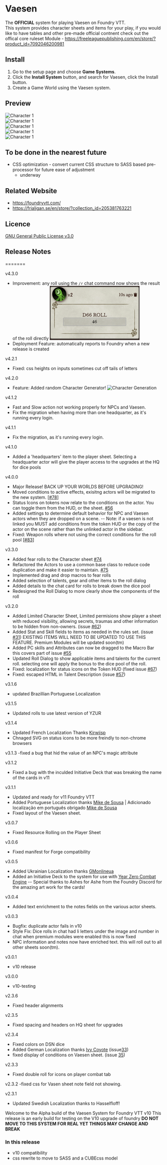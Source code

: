 # Vaesen
The **OFFICIAL** system for playing Vaesen on Foundry VTT.  
This system provides character sheets and items for  your play, if you would like to have tables and other pre-made official contnent check out the offical core ruleset Module
    - https://freeleaguepublishing.com/en/store/?product_id=7092046200981

## Install
1. Go to the setup page and choose **Game Systems**.
2. Click the **Install System** button, and search for Vaesen, click the Install button.
3. Create a Game World using the Vaesen system.

## Preview
![Character 1](https://github.com/fvtt-fria-ligan/vaesen-foundry-vtt/blob/master/asset/screen_shot.png?raw=true)  
![Character 1](https://github.com/fvtt-fria-ligan/vaesen-foundry-vtt/blob/master/asset/player_update.png?raw=true)  
![Character 1](https://github.com/fvtt-fria-ligan/vaesen-foundry-vtt/blob/master/asset/npc.png?raw=true)  
![Character 1](https://github.com/fvtt-fria-ligan/vaesen-foundry-vtt/blob/master/asset/vaesen.png?raw=true)  
![Character 1](https://github.com/fvtt-fria-ligan/vaesen-foundry-vtt/blob/master/asset/headquarter.png?raw=true)    

## To be done in the nearest future

* CSS optimization - convert current CSS structure to SASS based pre-processor for future ease of adjustment
    - underway

## Related Website
- https://foundryvtt.com/
- https://frialigan.se/en/store/?collection_id=205381763221

## Licence
[GNU General Public License v3.0](https://choosealicense.com/licenses/gpl-3.0/)


## Release Notes
=======

v4.3.0
- Improvement: any roll using the `/r` chat command now shows the result of the roll directly
  ![D66 Roll](asset/d66roll.png?raw=true)
- Deployment Feature: automatically reports to Foundry when a new release is created

v4.2.1
- Fixed: css heights on inputs sometimes cut off tails of letters

v4.2.0
- Feature: Added random Character Generator!
  ![Character Generation](https://github.com/fvtt-fria-ligan/vaesen-foundry-vtt/blob/master/asset/chargen.png?raw=true)  

v4.1.2
- Fast and Slow action not working properly for NPCs and Vaesen.
- Fix the migration when having more than one headquarter, as it's running every login.

v4.1.1
- Fix the migration, as it's running every login.

v4.1.0
- Added a 'headquarters' item to the player sheet.  Selecting a headquarter actor will give the player access to the upgrades at the HQ for dice pools

v4.0.0
- Major Release! BACK UP YOUR WORLDS BEFORE UPGRADING! 
- Moved conditions to active effects, exisitng actors will be migrated to the new system. [[#78](https://github.com/fvtt-fria-ligan/vaesen-foundry-vtt/issues/78)]
- Status Icons on tokens now relate to the conditions on the actor. You can toggle them from the HUD, or the sheet.  [#56](https://github.com/fvtt-fria-ligan/vaesen-foundry-vtt/issues/56)
- Added settings to determine default behavior for NPC and Vaesen actors when they are dropped on a scene.
-- Note: if a vaesen is not linked you MUST add conditions from the token HUD or the copy of the actor on the scene rather than the unlinked actor in the sidebar. 
- Fixed: Weapon rolls where not using the correct conditions for the roll pool [[#83](https://github.com/fvtt-fria-ligan/vaesen-foundry-vtt/issues/83)]

v3.3.0
- Added fear rolls to the Character sheet [#74](https://github.com/fvtt-fria-ligan/vaesen-foundry-vtt/issues/74)
- Refactored the Actors to use a common base class to reduce code duplication and make it easier to maintain. [#75](https://github.com/fvtt-fria-ligan/vaesen-foundry-vtt/issues/75)
- Implemented drag and drop macros to fear rolls
- Added selection of talents, gear and other items to the roll dialog
- Added details to the chat card for rolls to break down the dice pool
- Redesigned the Roll Dialog to more clearly show the components of the roll

v3.2.0
- Added Limited Character Sheet, Limited permisions show player a sheet with reduced visibility, allowing secrets, traumas and other information to be hidden from non-owners. (issue [#62](https://github.com/fvtt-fria-ligan/vaesen-foundry-vtt/issues/62))
- Added Stat and Skill fields to items as needed in the rules set. (issue [#31](https://github.com/fvtt-fria-ligan/vaesen-foundry-vtt/issues/31))  EXISTING ITEMS WILL NEED TO BE UPDATED TO USE THIS FEATURE. Premium Modules will be updated soon(tm)
- Added PC skills and Attributes can now be dragged to the Macro Bar this covers part of issue [#55](https://github.com/fvtt-fria-ligan/vaesen-foundry-vtt/issues/55)
- Updated Roll Dialog to show applicable items and talents for the current roll. selecting one will apply the bonus to the dice pool of the roll.
- Fixed: localization for status icons on the Token HUD (fixed issue [#67](https://github.com/fvtt-fria-ligan/vaesen-foundry-vtt/issues/67))
- Fixed: escaped HTML in Talent Description (issue [#57](https://github.com/fvtt-fria-ligan/vaesen-foundry-vtt/issues/57))


v3.1.6
- updated Brazillian Portuguese Localization
  
v3.1.5
- Updated rolls to use latest version of YZUR

v3.1.4
- Updated French Localization Thanks [Kirwiisp](https://github.com/Kirwiisp)
- Chnaged SVG on status icons to be more freindly to non-chrome browsers

v3.1.3
-fixed a bug that hid the value of an NPC's magic attribute

v3.1.2
- Fixed a bug with the inculded Initiative Deck that was breaking the name of the cards in v11

v3.1.1
- Updated and ready for v11 Foundry VTT
- Added Portuguese Localization thanks [Mike de Sousa](https://github.com/mikedsousa)  | Adicionado localização em português obrigado [Mike de Sousa](https://github.com/mikedsousa)
- Fixed layout of the Vaesen sheet.

v3.0.7
- Fixed Resource Rolling on the Player Sheet

v3.0.6
- Fixed manifest for Forge compatibility

v3.0.5
- Added Ukrainian Localization thanks [GMonlineua](https://github.com/GMonlineua)
- Added an Initiative Deck to the system for use with [Year Zero Combat Engine](https://github.com/fvtt-fria-ligan/yearzero-combat-fvtt)
   -- Special thanks to Ashes for Ashe from the Foundry Discord for the amazing art work for the cards!
   
v3.0.4
- Added text enrichment to the notes fields on the various actor sheets.

v3.0.3
- Bugfix: duplicate actor fails in v10 
- Style Fix: Dice rolls in chat had li letters under the image and number in chat when premium modules were enabled this is now fixed
- NPC information and notes now have enriched text.  this will roll out to all other sheets soon(tm).

v3.0.1 
 - v10 release

v3.0.0
 - v10-testing

v2.3.6 
- Fixed header alignments

v2.3.5
- Fixed spacing and headers on HQ sheet for upgrades

v2.3.4
 - Fixed colors on DSN dice
 - Added German Localization thanks [Ivy Coyote](https://github.com/IvyCoyote) (issue[33](https://github.com/fvtt-fria-ligan/vaesen-foundry-vtt/issues/33))
 - fixed display of conditions on Vaesen sheet. (issue [35](https://github.com/fvtt-fria-ligan/vaesen-foundry-vtt/issues/35))

v2.3.3
 - Fixed double roll for icons on player combat tab

v2.3.2
-fixed css for Vasen sheet note field not showing.

v2.3.1 
- Updated Swedish Localization thanks to Hasselfloff!


Welcome to the Alpha build of the Vaesen System for Foundry VTT v10
This release is an early build for testing on the V10 upgrade of foundry 
**DO NOT MOVE TO THIS SYSTEM FOR REAL YET THINGS MAY CHANGE AND BREAK** 

### In this release
- v10 compatibility
- css rewrite to move to SASS and a CUBEcss model


